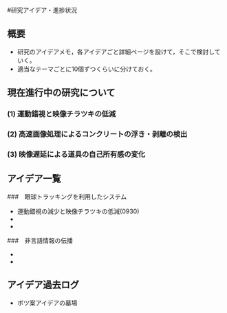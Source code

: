 #研究アイデア・進捗状況

## 概要

* 研究のアイデアメモ，各アイデアごと詳細ページを設けて，そこで検討していく。
* 適当なテーマごとに10個ずつくらいに分けておく。

## 現在進行中の研究について

### (1) 運動錯視と映像チラツキの低減

### (2) 高速画像処理によるコンクリートの浮き・剥離の検出

### (3) 映像遅延による道具の自己所有感の変化

## アイデア一覧

###　眼球トラッキングを利用したシステム

* 運動錯視の減少と映像チラツキの低減(0930)
* 
* 

###　非言語情報の伝播

* 
* 

## アイデア過去ログ
* ボツ案アイデアの墓場